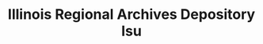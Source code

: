 ---
layout: repo
title: "Illinois Regional Archives Depository Isu"
id: 15985
permalink: repos/15985/
---